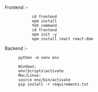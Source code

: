 Frontend :-     

                cd frontend
                npm install
                Yeh command 
                cd frontend
                npm init -y
                npm install react react-dom

Backend :-  

          python -m venv env

          Windows:
          env\Scripts\activate
          Mac/Linux:
          source env/bin/activate
          pip install -r requirements.txt

